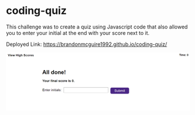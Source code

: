 # coding-quiz

This challenge was to create a quiz using Javascript code that also allowed you to enter your initial at the end with your score next to it.

Deployed Link: https://brandonmcguire1992.github.io/coding-quiz/

<p>
    <img src="assets\images\coding-quiz.png">
</p>